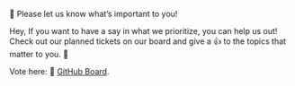 📢 Please let us know what’s important to you!

Hey, If you want to have a say in what we prioritize, you can help us out! 
Check out our planned tickets on our board and give a 👍 to the topics that matter to you. 🙂

Vote here:
🔗 [GitHub Board](https://phalco.de/products/gamevault-plus/checkout).
